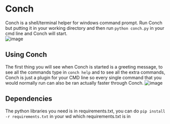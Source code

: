 # Conch
Conch is a shell/terminal helper for windows command prompt. Run Conch but putting it in your working directory and then run `python conch.py` in your cmd line and Conch will start.<br>
![image](https://user-images.githubusercontent.com/109184310/219525839-d9880ac7-b354-4fe9-bb7d-b8daa5bc8e8d.png)


## Using Conch
The first thing you will see when Conch is started is a greeting message, to see all the commands type in `conch help` and to see all the extra commands, Conch is just a plugin for your CMD line so every single command that you would normally run can also be ran actually faster through Conch.
![image](https://user-images.githubusercontent.com/109184310/219525936-4cddf097-7979-47a2-bfbb-a7fc8ae04dcf.png)


## Dependencies
The python libraries you need is in requirements.txt, you can do `pip install -r requirements.txt` in your wd which requirements.txt is in
